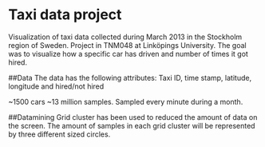 # Taxi data project
Visualization of taxi data collected during March 2013 in the Stockholm region of Sweden. Project in TNM048 at Linköpings University. The goal was to visualize how a specific car has driven and number of times it got hired.

##Data
The data has the following attributes:
Taxi ID, time stamp, latitude, longitude and hired/not hired

~1500 cars
~13 million samples.
Sampled every minute during a month. 

##Datamining
Grid cluster has been used to reduced the amount of data on the screen. The amount of samples in each grid cluster will be represented by three different sized circles.
